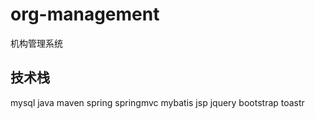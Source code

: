 # org-management
机构管理系统

## 技术栈
mysql
java
maven
spring
springmvc
mybatis
jsp
jquery
bootstrap
toastr
